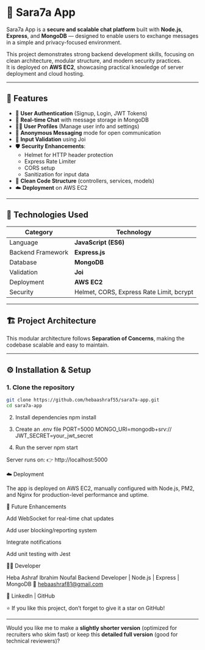 # 💬 Sara7a App

Sara7a App is a **secure and scalable chat platform** built with **Node.js**, **Express**, and **MongoDB** — designed to enable users to exchange messages in a simple and privacy-focused environment.

This project demonstrates strong backend development skills, focusing on clean architecture, modular structure, and modern security practices.  
It is deployed on **AWS EC2**, showcasing practical knowledge of server deployment and cloud hosting.

---

## 🚀 Features

- 🔐 **User Authentication** (Signup, Login, JWT Tokens)
- 💬 **Real-time Chat** with message storage in MongoDB
- 🧑‍💻 **User Profiles** (Manage user info and settings)
- 📨 **Anonymous Messaging** mode for open communication
- 🧩 **Input Validation** using Joi
- 🛡️ **Security Enhancements**:
  - Helmet for HTTP header protection  
  - Express Rate Limiter  
  - CORS setup  
  - Sanitization for input data
- 📁 **Clean Code Structure** (controllers, services, models)
- ☁️ **Deployment** on AWS EC2

---

## 🧠 Technologies Used

| Category | Technology |
|-----------|-------------|
| Language | **JavaScript (ES6)** |
| Backend Framework | **Express.js** |
| Database | **MongoDB** |
| Validation | **Joi** |
| Deployment | **AWS EC2** |
| Security | Helmet, CORS, Express Rate Limit, bcrypt |

---

## 🏗️ Project Architecture


This modular architecture follows **Separation of Concerns**, making the codebase scalable and easy to maintain.

---

## ⚙️ Installation & Setup

### 1. Clone the repository
```bash
git clone https://github.com/hebaashraf55/sara7a-app.git
cd sara7a-app
```
2. Install dependencies
npm install

4. Create an .env file
PORT=5000
MONGO_URI=mongodb+srv://<your-cluster>
JWT_SECRET=your_jwt_secret

4. Run the server
npm start

Server runs on:
👉 http://localhost:5000

☁️ Deployment

The app is deployed on AWS EC2, manually configured with Node.js, PM2, and Nginx for production-level performance and uptime.

🧰 Future Enhancements

Add WebSocket for real-time chat updates

Add user blocking/reporting system

Integrate notifications

Add unit testing with Jest

👩‍💻 Developer

Heba Ashraf Ibrahim Noufal
Backend Developer | Node.js | Express | MongoDB
📧 hebaashraf81@gmail.com

🔗 LinkedIn
 | GitHub
 
 ⭐ If you like this project, don’t forget to give it a star on GitHub!

 
---

Would you like me to make a **slightly shorter version** (optimized for recruiters who skim fast) or keep this **detailed full version** (good for technical reviewers)?

 
